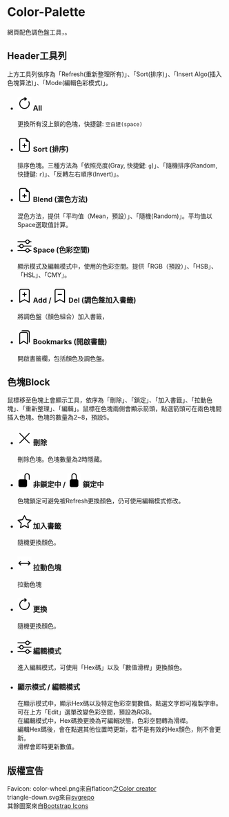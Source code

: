 # Color-Palette
網頁配色調色盤工具，。

## Header工具列
上方工具列依序為「Refresh(重新整理所有)」、「Sort(排序)」、「Insert Algo(插入色塊算法)」、「Mode(編輯色彩模式)」。

- ### ![Refresh](res/img/arrow-clockwise.svg) All
  更換所有沒上鎖的色塊，快捷鍵: `空白建(space)`<br />
  
- ### ![](res/img/file-earmark-plus.svg) Sort (排序)
  排序色塊。三種方法為「依照亮度(Gray, 快捷鍵: `g`)」、「隨機排序(Random, 快捷鍵: `r`)」、「反轉左右順序(Invert)」。
  
- ### ![](res/img/file-earmark-plus.svg)  Blend (混色方法)
  混色方法，提供「平均值（Mean，預設）」、「隨機(Random)」。平均值以Space選取值計算。
  
- ### ![](res/img/sliders.svg)  Space (色彩空間)
  顯示模式及編輯模式中，使用的色彩空間。提供「RGB（預設）」、「HSB」、「HSL」、「CMY」。
  
- ### ![](res/img/bookmark-plus.svg) Add / ![](res/img/bookmark-dash.svg) Del (調色盤加入書籤)
  將調色盤（顏色組合）加入書籤，
  
- ### ![](res/img/bookmarks.svg) Bookmarks (開啟書籤)
  開啟書籤欄，包括顏色及調色盤。

## 色塊Block
鼠標移至色塊上會顯示工具，依序為「刪除」、「鎖定」、「加入書籤」、「拉動色塊」、「重新整理」、「編輯」。鼠標在色塊兩側會顯示箭頭，點選箭頭可在兩色塊間插入色塊。色塊的數量為2~8，預設5。

- ### ![Del](res/img/x-lg.svg) 刪除
  刪除色塊。色塊數量為2時隱藏。

- ### ![](res/img/unlock-fill.svg) 非鎖定中 / ![](res/img/lock-fill.svg) 鎖定中
  色塊鎖定可避免被Refresh更換顏色，仍可使用編輯模式修改。

- ### ![](res/img/star.svg) 加入書籤
  隨機更換顏色。

- ### ![](res/img/arrows.svg) 拉動色塊
  拉動色塊

- ### ![](res/img/arrow-clockwise.svg) 更換
  隨機更換顏色。

- ### ![](res/img/sliders.svg) 編輯模式
  進入編輯模式，可使用「Hex碼」以及「數值滑桿」更換顏色。<br />

- ### 顯示模式 / 編輯模式
  在顯示模式中，顯示Hex碼以及特定色彩空間數值。點選文字即可複製字串。<br />
  可在上方「Edit」選單改變色彩空間，預設為RGB。<br />
  在編輯模式中，Hex碼換更換為可編輯狀態，色彩空間轉為滑桿。<br />
  編輯Hex碼後，會在點選其他位置時更新，若不是有效的Hex顏色，則不會更新。<br />
  滑桿會即時更新數值。

## 版權宣告
Favicon: color-wheel.png來自flaticon之[Color creator](https://www.flaticon.com/authors/color-creator)<br />
triangle-down.svg來自[svgrepo](https://www.svgrepo.com/svg/108052/arrow-down-filled-triangle)<br />
其餘圖案來自[Bootstrap Icons](https://icons.getbootstrap.com/)

